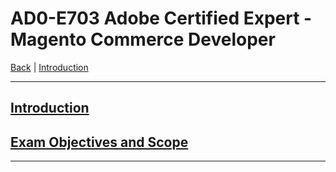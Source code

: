 # AD0-E703 Adobe Certified Expert - Magento Commerce Developer

[Back](../) | [Introduction](./introduction.md)

-----


## [Introduction](./introduction.md)

## [Exam Objectives and Scope](./content.md)



----

[^1]:https://spark.adobe.com/page/RxKLtZiTNdnn3/?page-mode=static
